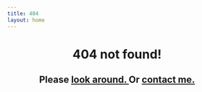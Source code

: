 ```yaml
---
title: 404
layout: home
---
```


<h1><center><a>404 not found!</a></center></h1>

<h2><center>Please <a href="https://songchunlin.net/">look around. </a> Or <a href="mailto:sclyeah@gmail.com">contact me. </a></center></h2>


